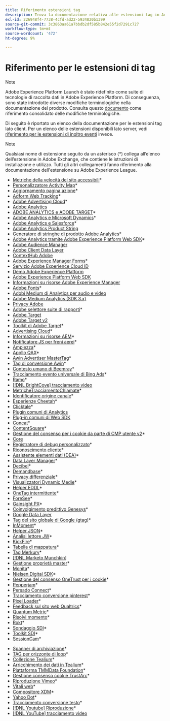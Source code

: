 ```yaml
---
title: Riferimento estensioni tag
description: Trova la documentazione relativa alle estensioni tag in Adobe Experience Platform.
exl-id: 226948f4-7738-4cfd-ad22-5934820b1399
source-git-commit: 3c3863aa61a7bbdb2df585b842e55f2d7291c727
workflow-type: tm+mt
source-wordcount: '472'
ht-degree: 9%

---
```


# Riferimento per le estensioni di tag

>[!NOTE]
>
>Adobe Experience Platform Launch è stato ridefinito come suite di tecnologie di raccolta dati in Adobe Experience Platform. Di conseguenza, sono state introdotte diverse modifiche terminologiche nella documentazione del prodotto. Consulta questo [documento](../../term-updates.md) come riferimento consolidato delle modifiche terminologiche.

Di seguito è riportato un elenco della documentazione per le estensioni tag lato client. Per un elenco delle estensioni disponibili lato server, vedi [riferimento per le estensioni di inoltro eventi](../server/overview.md) invece.

>[!NOTE]
>
>Qualsiasi nome di estensione seguito da un asterisco (*) collega all’elenco dell’estensione in Adobe Exchange, che contiene le istruzioni di installazione e utilizzo. Tutti gli altri collegamenti fanno riferimento alla documentazione dell&#39;estensione su Adobe Experience League.

* [Metriche della velocità del sito accessibili](https://exchange.adobe.com/apps/ec/103053)*
* [Personalizzatore Activity Map](https://exchange.adobe.com/apps/ec/101531)*
* [Aggiornamento pagina azione](https://exchange.adobe.com/apps/ec/102848)*
* [Adform Web Tracking](https://exchange.adobe.com/apps/ec/103195)*
* [Adobe Advertising Cloud](https://exchange.adobe.com/apps/ec/100155)*
* [Adobe Analytics](./analytics/overview.md)
* [ADOBE ANALYTICS e ADOBE TARGET](https://exchange.adobe.com/apps/ec/105363/*6sense-for-analytics-and-target)*
* [Adobe Analytics e Microsoft Dynamics](https://exchange.adobe.com/apps/ec/102966)*
* [Adobe Analytics e Salesforce](https://exchange.adobe.com/apps/ec/101530)*
* [Adobe Analytics Product String](./product-string/overview.md)
* [Generatore di stringhe di prodotto Adobe Analytics](https://exchange.adobe.com/apps/ec/101461)*
* [Adobe Analytics tramite Adobe Experience Platform Web SDK](https://exchange.adobe.com/apps/ec/108985/search-discovery-for-adobe-analytics-via-aep-web-sdk)*
* [Adobe Audience Manager](./audience-manager/overview.md)
* [Adobe Client Data Layer](./client-data-layer/overview.md)
* [ContextHub Adobe](./contexthub/overview.md)
* [Adobe Experience Manager Forms](https://exchange.adobe.com/apps/ec/107493)*
* [Servizio Adobe Experience Cloud ID](./id-service/overview.md)
* [Demo Adobe Experience Platform](./platform-demo/overview.md)
* [Adobe Experience Platform Web SDK](./web-sdk/overview.md)
* [Informazioni su risorse Adobe Experience Manager](./asset-insights/overview.md)
* [Adobe Fonts](https://exchange.adobe.com/apps/ec/101538)*
* [Adobi Medium di Analytics per audio e video](./media-analytics/overview.md)
* [Adobe Medium Analytics (SDK 3.x)](./media-analytics-3x/overview.md)
* [Privacy Adobe](./privacy/overview.md)
* [Adobe selettore suite di rapporti](https://exchange.adobe.com/apps/ec/100640)*
* [Adobe Target](./target/overview.md)
* [Adobe Target v2](./target-v2/overview.md)
* [Toolkit di Adobe Target](https://exchange.adobe.com/apps/ec/100640)*
* [Advertising Cloud](https://exchange.adobe.com/apps/ec/100640)*
* [Informazioni su risorse AEM](https://exchange.adobe.com/apps/ec/103406)*
* [Notificatore JS per freni aerei](https://exchange.adobe.com/apps/ec/103342)*
* [Ampiezza](https://exchange.adobe.com/apps/ec/108010)*
* [Apollo QAX](https://exchange.adobe.com/apps/ec/105068)*
* [Awin Advertiser MasterTag](https://exchange.adobe.com/apps/ec/103176)*
* [Tag di conversione Awin](https://exchange.adobe.com/apps/ec/103240)*
* [Contesto umano di Beemray](https://exchange.adobe.com/apps/ec/101063)*
* [Tracciamento evento universale di Bing Ads](https://exchange.adobe.com/apps/ec/100154)*
* [Ramo](https://exchange.adobe.com/apps/ec/101382)*
* [[!DNL BrightCove] tracciamento video](./brightcove/overview.md)
* [MetricheTracciamentoChiamate](https://exchange.adobe.com/apps/ec/107695)*
* [Identificatore origine canale](https://exchange.adobe.com/apps/ec/101412)*
* [Esperienze Cheetah](https://exchange.adobe.com/apps/ec/102759)*
* [Clicktale](https://exchange.adobe.com/apps/ec/100082)*
* [Plugin comuni di Analytics](./plugins/overview.md)
* [Plug-in comuni di Web SDK](./web-sdk/web-sdk-plugins.md)
* [Concat](https://exchange.adobe.com/apps/ec/104690)*
* [ContentSquare](https://exchange.adobe.com/apps/ec/100364)*
* [Gestione del consenso per i cookie da parte di CMP utente v2](https://exchange.adobe.com/apps/ec/*107037)*
* [Core](./core/overview.md)
* [Registratore di debug personalizzato](https://exchange.adobe.com/apps/ec/104698)*
* [Riconoscimento cliente](https://exchange.adobe.com/apps/ec/100688)*
* [Assistente elementi dati (DEA)](https://exchange.adobe.com/apps/ec/101413)*
* [Data Layer Manager](https://exchange.adobe.com/apps/ec/101462)*
* [Decibel](https://exchange.adobe.com/apps/ec/100913)*
* [Demandbase](https://exchange.adobe.com/apps/ec/101605)*
* [Privacy differenziale](https://exchange.adobe.com/apps/ec/104535)*
* [Visualizzatori Dynamic Medie](https://exchange.adobe.com/apps/ec/103048)*
* [Helper EDDL](https://exchange.adobe.com/apps/ec/107691)*
* [OneTag intermittente](https://exchange.adobe.com/apps/ec/101392)*
* [ForeSee](https://exchange.adobe.com/apps/ec/100164)*
* [Gainsight PX](https://exchange.adobe.com/apps/ec/103343)*
* [Coinvolgimento predittivo Genesys](https://exchange.adobe.com/apps/ec/106148)*
* [Google Data Layer](./google-data-layer/overview.md)
* [Tag del sito globale di Google (gtag)](https://exchange.adobe.com/apps/ec/101437/*google-global-site-tag-gtag)*
* [InMoment](https://exchange.adobe.com/apps/ec/100847)*
* [Helper JSON](https://exchange.adobe.com/apps/ec/106449)*
* [Analisi lettore JW](https://exchange.a[](https://exchange.adobe.com/apps/ec/101460/*sdi-toolkit)dobe.com/apps/ec/101523)*
* [KickFire](https://exchange.adobe.com/apps/ec/101621)*
* [Tabella di mappatura](https://exchange.adobe.com/apps/ec/103136)*
* [Tag Merkury](https://exchange.adobe.com/apps/ec/600027/merkury-tag)*
* [[!DNL Marketo Munchkin]](./marketo/overview.md)
* [Gestione proprietà master](https://exchange.adobe.com/apps/ec/102992)*
* [Monita](https://exchange.adobe.com/apps/ec/106544)*
* [Nielsen Digital SDK](https://exchange.adobe.com/apps/ec/101361)*
* [Gestione del consenso OneTrust per i cookie](https://exchange.adobe.com/apps/ec/100340)*
* [Pepperjam](https://exchange.adobe.com/apps/ec/103587)*
* [Persado Connect](https://exchange.adobe.com/apps/ec/103745)*
* [Tracciamento conversione pinterest](https://exchange.adobe.com/apps/ec/100523)*
* [Pixel Loader](https://exchange.adobe.com/apps/ec/100152)*
* [Feedback sul sito web Qualtrics](https://exchange.adobe.com/apps/ec/101569)*
* [Quantum Metric](https://exchange.adobe.com/apps/ec/101535)*
* [Risolvi momento](https://exchange.adobe.com/apps/ec/108352)*
* [Rokt](https://exchange.adobe.com/apps/ec/107591)*
* [Sondaggio SDI](https://exchange.adobe.com/apps/ec/102991)*
* [Toolkit SDI](https://exchange.adobe.com/apps/ec/101460)*
* [SessionCam](https://exchange.adobe.com/apps/ec/100517)*
<!-- * [SPA View Change Event](https://partners.adobe.com/exchangeprogram/experiencecloud/exchange.details.105867.html) -->
* [Spanner di archiviazione](https://exchange.adobe.com/apps/ec/102990)*
* [TAG per orizzonte di loop](https://exchange.adobe.com/apps/ec/106092)*
* [Collezione Tealium](https://exchange.adobe.com/apps/ec/104217)*
* [Arricchimento dei dati in Tealium](https://exchange.adobe.com/apps/ec/104217)*
* [Piattaforma TMMData Foundation](https://exchange.adobe.com/apps/ec/100148)*
* [Gestione consenso cookie TrustArc](https://exchange.adobe.com/apps/ec/107037)*
* [Riproduzione Vimeo](https://exchange.adobe.com/apps/ec/108937)*
* [Vitali web](https://exchange.adobe.com/apps/ec/106769)*
* [Compositore XDM](https://exchange.adobe.com/apps/ec/106062)*
* [Yahoo Dot](https://exchange.adobe.com/apps/ec/106062)*
* [Tracciamento conversione testo](https://exchange.adobe.com/apps/ec/103174)*
* [[!DNL Youtube] Riproduzione](https://exchange.adobe.com/apps/ec/103174)*
* [[!DNL YouTube] tracciamento video](./youtube/overview.md)
